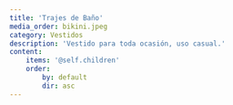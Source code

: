 ```yaml
---
title: 'Trajes de Baño'
media_order: bikini.jpeg
category: Vestidos
description: 'Vestido para toda ocasión, uso casual.'
content:
    items: '@self.children'
    order:
        by: default
        dir: asc
---
```



